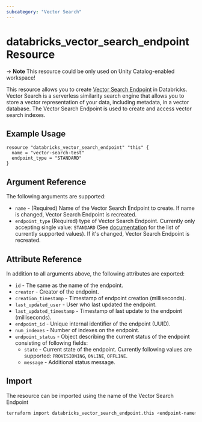 ```yaml
---
subcategory: "Vector Search"
---
```

# databricks_vector_search_endpoint Resource

-> **Note** This resource could be only used on Unity Catalog-enabled workspace!

This resource allows you to create [Vector Search Endpoint](https://docs.databricks.com/en/generative-ai/vector-search.html) in Databricks.  Vector Search is a serverless similarity search engine that allows you to store a vector representation of your data, including metadata, in a vector database.  The Vector Search Endpoint is used to create and access vector search indexes.

## Example Usage

```hcl
resource "databricks_vector_search_endpoint" "this" {
  name = "vector-search-test"
  endpoint_type = "STANDARD"
}
```

## Argument Reference

The following arguments are supported:

* `name` - (Required) Name of the Vector Search Endpoint to create.  If name is changed, Vector Search Endpoint is recreated.
* `endpoint_type` (Required) type of Vector Search Endpoint.  Currently only accepting single value: `STANDARD` (See [documentation](https://docs.databricks.com/api/workspace/vectorsearchendpoints/createendpoint) for the list of currently supported values).  If it's changed, Vector Search Endpoint is recreated.

## Attribute Reference

In addition to all arguments above, the following attributes are exported:

* `id` - The same as the name of the endpoint.
* `creator` - Creator of the endpoint.
* `creation_timestamp` - Timestamp of endpoint creation (milliseconds).
* `last_updated_user` - User who last updated the endpoint.
* `last_updated_timestamp` - Timestamp of last update to the endpoint (milliseconds).
* `endpoint_id` - Unique internal identifier of the endpoint (UUID).
* `num_indexes` - Number of indexes on the endpoint.
* `endpoint_status` - Object describing the current status of the endpoint consisting of following fields:
  * `state` - Current state of the endpoint. Currently following values are supported: `PROVISIONING`, `ONLINE`, `OFFLINE`.
  * `message` - Additional status message.

## Import

The resource can be imported using the name of the Vector Search Endpoint

```bash
terraform import databricks_vector_search_endpoint.this <endpoint-name>
```
